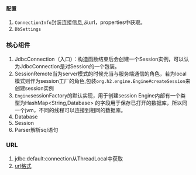 #### 配置
1. `ConnectionInfo`封装连接信息,从url，properties中获取。
2. `DbSettings`




### 核心组件

1. JdbcConnection（入口）：构造函数结束后会创建一个Session实例，可以认为JdbcConnection是对Session的一个包装。 
2. SessionRemote当为server模式的时候充当与服务端通信的角色，若为local模式则作为session工厂的角色,包装`org.h2.engine.Engine#createSession`来创建session实例
3. `Engine`sessionFactory的默认实现，用于创建session
Engine内部有一个类型为HashMap<String,Database> 的字段用于保存已打开的数据库，所以同一个jvm，不同的线程可以连接到相同的数据库。
4. Database
5. Session
6. Parser解析sql语句

### URL

1. jdbc:default:connection从ThreadLocal中获取
2. [url格式](http://www.h2database.com/html/features.html#database_url)



